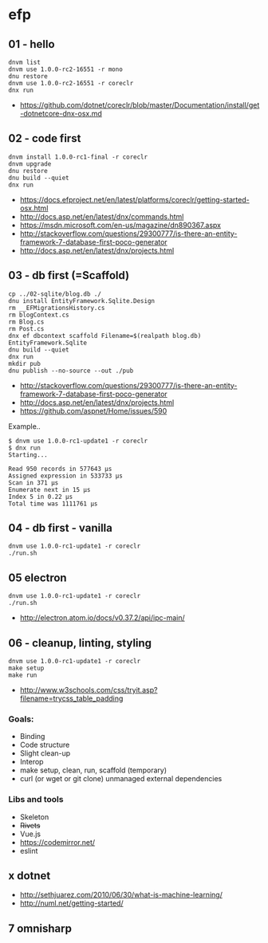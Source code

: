 # efp

## 01 - hello

    dnvm list
    dnvm use 1.0.0-rc2-16551 -r mono
    dnu restore
    dnvm use 1.0.0-rc2-16551 -r coreclr
    dnx run

+ https://github.com/dotnet/coreclr/blob/master/Documentation/install/get-dotnetcore-dnx-osx.md

## 02 - code first

    dnvm install 1.0.0-rc1-final -r coreclr
    dnvm upgrade
    dnu restore
    dnu build --quiet
    dnx run

+ https://docs.efproject.net/en/latest/platforms/coreclr/getting-started-osx.html
+ http://docs.asp.net/en/latest/dnx/commands.html
+ https://msdn.microsoft.com/en-us/magazine/dn890367.aspx
+ http://stackoverflow.com/questions/29300777/is-there-an-entity-framework-7-database-first-poco-generator
+ http://docs.asp.net/en/latest/dnx/projects.html


## 03 - db first (=Scaffold)

    cp ../02-sqlite/blog.db ./
    dnu install EntityFramework.Sqlite.Design
    rm __EFMigrationsHistory.cs
    rm blogContext.cs
    rm Blog.cs
    rm Post.cs
    dnx ef dbcontext scaffold Filename=$(realpath blog.db) EntityFramework.Sqlite
    dnu build --quiet
    dnx run
    mkdir pub
    dnu publish --no-source --out ./pub

+ http://stackoverflow.com/questions/29300777/is-there-an-entity-framework-7-database-first-poco-generator
+ http://docs.asp.net/en/latest/dnx/projects.html
+ https://github.com/aspnet/Home/issues/590

Example..

    $ dnvm use 1.0.0-rc1-update1 -r coreclr
    $ dnx run
    Starting...

    Read 950 records in 577643 μs
    Assigned expression in 533733 μs
    Scan in 371 μs
    Enumerate next in 15 μs
    Index 5 in 0.22 μs
    Total time was 1111761 μs

## 04 - db first - vanilla

    dnvm use 1.0.0-rc1-update1 -r coreclr
    ./run.sh

## 05 electron

    dnvm use 1.0.0-rc1-update1 -r coreclr
    ./run.sh

+ http://electron.atom.io/docs/v0.37.2/api/ipc-main/

## 06 - cleanup, linting, styling

    dnvm use 1.0.0-rc1-update1 -r coreclr
    make setup
    make run
    
+ http://www.w3schools.com/css/tryit.asp?filename=trycss_table_padding

### Goals: 
+ Binding
+ Code structure
+ Slight clean-up
+ Interop
+ make setup, clean, run, scaffold (temporary) 
+ curl (or wget or git clone) unmanaged external dependencies

### Libs and tools 
+ Skeleton
+ ~~Rivets~~
+ Vue.js
+ https://codemirror.net/
+ eslint

## x dotnet
+ http://sethjuarez.com/2010/06/30/what-is-machine-learning/
+ http://numl.net/getting-started/


## 7 omnisharp
